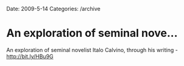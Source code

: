 Date: 2009-5-14
Categories: /archive

# An exploration of seminal nove...

An exploration of seminal novelist Italo Calvino, through his writing -  <a href="http://bit.ly/HBu9G" rel="nofollow">http://bit.ly/HBu9G</a>
